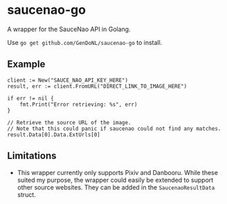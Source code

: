 # saucenao-go
A wrapper for the SauceNao API in Golang.

Use `go get github.com/GenDoNL/saucenao-go` to install.

## Example 
```
client := New("SAUCE_NAO_API_KEY_HERE")
result, err := client.FromURL("DIRECT_LINK_TO_IMAGE_HERE")
  
if err != nil {
	fmt.Print("Error retrieving: %s", err)
}
  
// Retrieve the source URL of the image.
// Note that this could panic if saucenao could not find any matches.
result.Data[0].Data.ExtUrls[0]
```

## Limitations
  -  This wrapper currently only supports Pixiv and Danbooru. While these suited my purpose, the wrapper could easily be extended to support other source websites. They can be added in the `SaucenaoResultData` struct.
